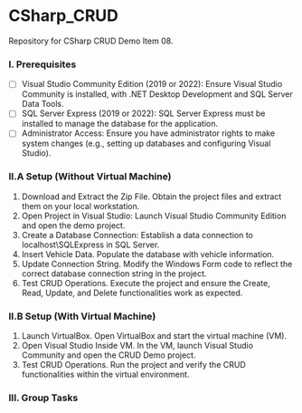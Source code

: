 # CSharp_CRUD
Repository for CSharp CRUD Demo Item 08.

### I. Prerequisites
- [ ] Visual Studio Community Edition (2019 or 2022): Ensure Visual Studio Community is installed, with .NET Desktop Development and SQL Server Data Tools.
- [ ] SQL Server Express (2019 or 2022): SQL Server Express must be installed to manage the database for the application.
- [ ] Administrator Access: Ensure you have administrator rights to make system changes (e.g., setting up databases and configuring Visual Studio).

### II.A Setup (Without Virtual Machine)
1. Download and Extract the Zip File. Obtain the project files and extract them on your local workstation.
2. Open Project in Visual Studio: Launch Visual Studio Community Edition and open the demo project.
3. Create a Database Connection: Establish a data connection to localhost\SQLExpress in SQL Server.
4. Insert Vehicle Data. Populate the database with vehicle information.
5. Update Connection String. Modify the Windows Form code to reflect the correct database connection string in the project.
6. Test CRUD Operations. Execute the project and ensure the Create, Read, Update, and Delete functionalities work as expected.

### II.B Setup (With Virtual Machine)
1. Launch VirtualBox. Open VirtualBox and start the virtual machine (VM).
2. Open Visual Studio Inside VM. In the VM, launch Visual Studio Community and open the CRUD Demo project.
3. Test CRUD Operations. Run the project and verify the CRUD functionalities within the virtual environment.

### III. Group Tasks






